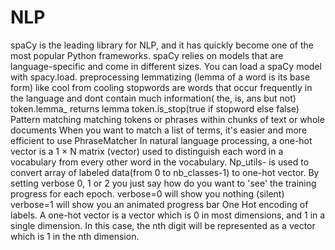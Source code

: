 # NLP
spaCy is the leading library for NLP, and it has quickly become one of the most popular Python frameworks. spaCy relies on models that are language-specific and come in different sizes. You can load a spaCy model with spacy.load.  preprocessing lemmatizing (lemma of a word is its base form) like cool from cooling  stopwords are words that occur frequently in the language and dont contain much information( the, is, ans but not)  token.lemma_ returns lemma  token.is_stop(true if stopword else false)  Pattern matching matching tokens or phrases within chunks of text or whole documents  When you want to match a list of terms, it's easier and more efficient to use PhraseMatcher  In natural language processing, a one-hot vector is a 1 × N matrix (vector) used to distinguish each word in a vocabulary from every other word in the vocabulary.  Np_utils- is used to convert array of labeled data(from 0 to nb_classes-1) to one-hot vector.  By setting verbose 0, 1 or 2 you just say how do you want to 'see' the training progress for each epoch. verbose=0 will show you nothing (silent) verbose=1 will show you an animated progress bar  One Hot encoding of labels.  A one-hot vector is a vector which is 0 in most dimensions, and 1 in a single dimension. In this case, the nth digit will be represented as a vector which is 1 in the nth dimension.
